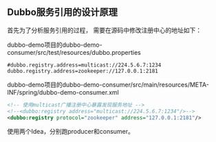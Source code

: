 ## Dubbo服务引用的设计原理

首先为了分析服务引用的过程， 需要在源码中修改注册中心的地址如下：

dubbo-demo项目的dubbo-demo-consumer/src/test/resources/dubbo.properties

```properties
#dubbo.registry.address=multicast://224.5.6.7:1234
dubbo.registry.address=zookeeper://127.0.0.1:2181
```

dubbo-demo项目的dubbo-demo-consumer/src/main/resources/META-INF/spring/dubbo-demo-consumer.xml

```xml
<!-- 使用multicast广播注册中心暴露发现服务地址 -->
<!--<dubbo:registry address="multicast://224.5.6.7:1234"/>-->
<dubbo:registry protocol="zookeeper" address="127.0.0.1:2181"/>
```

使用两个Idea，分别跑producer和consumer。





